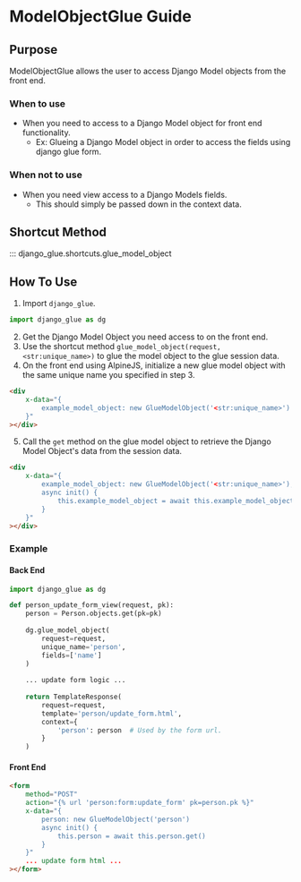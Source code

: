 # ModelObjectGlue Guide

## Purpose

ModelObjectGlue allows the user to access Django Model objects from the front end.


### When to use

- When you need to access to a Django Model object for front end functionality.
    - Ex: Glueing a Django Model object in order to access the fields using django glue form.

### When not to use

- When you need view access to a Django Models fields.
    - This should simply be passed down in the context data.


## Shortcut Method

::: django_glue.shortcuts.glue_model_object


## How To Use

1. Import `django_glue`.
``` python
import django_glue as dg
```
2. Get the Django Model Object you need access to on the front end.
3. Use the shortcut method `glue_model_object(request, <str:unique_name>)` to glue the model object to the glue session data.
4. On the front end using AlpineJS, initialize a new glue model object with the same unique name you specified in step 3.
```html
<div 
    x-data="{
        example_model_object: new GlueModelObject('<str:unique_name>')
    }"
></div>
```
5. Call the `get` method on the glue model object to retrieve the Django Model Object's data from the session data.
```html
<div 
    x-data="{
        example_model_object: new GlueModelObject('<str:unique_name>'),
        async init() {
            this.example_model_object = await this.example_model_object.get()
        }
    }"
></div>
```

### Example

#### Back End

``` python
import django_glue as dg

def person_update_form_view(request, pk):
    person = Person.objects.get(pk=pk)
    
    dg.glue_model_object(
        request=request,
        unique_name='person',
        fields=['name']
    )
    
    ... update form logic ...
    
    return TemplateResponse(
        request=request,
        template='person/update_form.html',
        context={
            'person': person  # Used by the form url.
        }
    )
```

#### Front End

```html
<form
    method="POST"
    action="{% url 'person:form:update_form' pk=person.pk %}"
    x-data="{
        person: new GlueModelObject('person')
        async init() {
            this.person = await this.person.get()
        }
    }"
    ... update form html ...
></form>
```


[//]: # (Include method and link to JS object for more uses on the front end)
